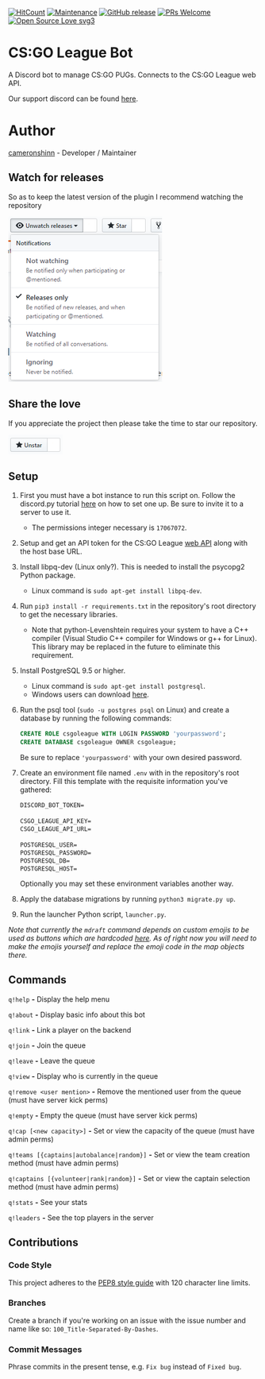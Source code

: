 [![HitCount](http://hits.dwyl.io/csgo-league/csgo-league-bot.svg)](http://hits.dwyl.io/csgo-league/csgo-league-bot)
[![Maintenance](https://img.shields.io/badge/Maintained%3F-yes-green.svg)](https://github.com/csgo-league/csgo-league-bot/graphs/commit-activity)
[![GitHub release](https://img.shields.io/github/release/csgo-league/csgo-league-bot.svg)](https://github.com/csgo-league/csgo-league-bot/releases/)
[![PRs Welcome](https://img.shields.io/badge/PRs-welcome-brightgreen.svg?style=flat-square)](http://makeapullrequest.com)
[![Open Source Love svg3](https://badges.frapsoft.com/os/v3/open-source.svg?v=103)](https://github.com/csgo-league)

# CS:GO League Bot
A Discord bot to manage CS:GO PUGs. Connects to the CS:GO League web API.

Our support discord can be found [here](https://discord.gg/b5MhANU).

# Author
[cameronshinn](https://github.com/cameronshinn) - Developer / Maintainer

## Watch for releases

So as to keep the latest version of the plugin I recommend watching the repository

![Watch releases](https://github.com/b3none/gdprconsent/raw/development/.github/README_ASSETS/watch_releases.png)

## Share the love

If you appreciate the project then please take the time to star our repository.

![Star us](https://github.com/b3none/gdprconsent/raw/development/.github/README_ASSETS/star_us.png)

## Setup
1. First you must have a bot instance to run this script on. Follow the discord.py tutorial [here](https://discordpy.readthedocs.io/en/latest/discord.html) on how to set one up. Be sure to invite it to a server to use it.

   * The permissions integer necessary is `17067072`.

2. Setup and get an API token for the CS:GO League [web API](https://github.com/csgo-league/csgo-league-web) along with the host base URL.

3. Install libpq-dev (Linux only?). This is needed to install the psycopg2 Python package.

    * Linux command is `sudo apt-get install libpq-dev`.

3. Run `pip3 install -r requirements.txt` in the repository's root directory to get the necessary libraries.

    * Note that python-Levenshtein requires your system to have a C++ compiler (Visual Studio C++ compiler for Windows or g++ for Linux). This library may be replaced in the future to eliminate this requirement.

4. Install PostgreSQL 9.5 or higher.

    * Linux command is `sudo apt-get install postgresql`.
    * Windows users can download [here](https://www.postgresql.org/download/windows).

5. Run the psql tool (`sudo -u postgres psql` on Linux) and create a database by running the following commands:

    ```sql
    CREATE ROLE csgoleague WITH LOGIN PASSWORD 'yourpassword';
    CREATE DATABASE csgoleague OWNER csgoleague;
    ```

    Be sure to replace `'yourpassword'` with your own desired password.

5. Create an environment file named `.env` with in the repository's root directory. Fill this template with the requisite information you've gathered:

    ```env
    DISCORD_BOT_TOKEN=

    CSGO_LEAGUE_API_KEY=
    CSGO_LEAGUE_API_URL=

    POSTGRESQL_USER=
    POSTGRESQL_PASSWORD=
    POSTGRESQL_DB=
    POSTGRESQL_HOST=
    ```

    Optionally you may set these environment variables another way.

6. Apply the database migrations by running `python3 migrate.py up`.

7. Run the launcher Python script, `launcher.py`.

*Note that currently the `mdraft` command depends on custom emojis to be used as buttons which are hardcoded [here](https://github.com/csgo-league/csgo-league-bot/blob/abb06e1876546bb3948094faa795e90184642882/qbot/cogs/mapdraft.py#L20). As of right now you will need to make the emojis yourself and replace the emoji code in the map objects there.*

## Commands
`q!help` **-** Display the help menu<br>

`q!about` **-** Display basic info about this bot<br>

`q!link` **-** Link a player on the backend<br>

`q!join` **-** Join the queue<br>

`q!leave` **-** Leave the queue<br>

`q!view` **-** Display who is currently in the queue<br>

`q!remove <user mention>` **-** Remove the mentioned user from the queue (must have server kick perms)<br>

`q!empty` **-** Empty the queue (must have server kick perms)<br>

`q!cap [<new capacity>]` **-** Set or view the capacity of the queue (must have admin perms)<br>

`q!teams [{captains|autobalance|random}]` **-** Set or view the team creation method (must have admin perms)

`q!captains [{volunteer|rank|random}]` **-** Set or view the captain selection method (must have admin perms)

`q!stats` **-** See your stats<br>

`q!leaders` **-** See the top players in the server<br>

## Contributions

### Code Style
This project adheres to the [PEP8 style guide](https://www.python.org/dev/peps/pep-0008/) with 120 character line limits.

### Branches
Create a branch if you're working on an issue with the issue number and name like so: `100_Title-Separated-By-Dashes`.

### Commit Messages
Phrase commits in the present tense, e.g. `Fix bug` instead of `Fixed bug`.
